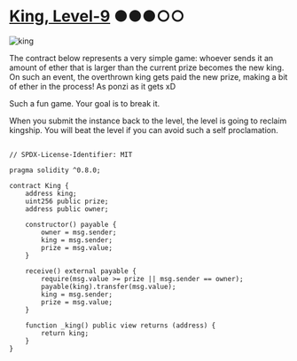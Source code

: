 # [King, Level-9](https://ethernaut.openzeppelin.com/level/0x3049C00639E6dfC269ED1451764a046f7aE500c6) ●●●○○

![king](https://ethernaut.openzeppelin.com/imgs/BigLevel9.svg)

The contract below represents a very simple game:
whoever sends it an amount of ether that is larger than the current prize becomes the new king.
On such an event, the overthrown king gets paid the new prize, making a bit of ether in the process!
As ponzi as it gets xD

Such a fun game. Your goal is to break it.

When you submit the instance back to the level, the level is going to reclaim kingship.
You will beat the level if you can avoid such a self proclamation.

##

```solidity
// SPDX-License-Identifier: MIT

pragma solidity ^0.8.0;

contract King {
    address king;
    uint256 public prize;
    address public owner;

    constructor() payable {
        owner = msg.sender;
        king = msg.sender;
        prize = msg.value;
    }

    receive() external payable {
        require(msg.value >= prize || msg.sender == owner);
        payable(king).transfer(msg.value);
        king = msg.sender;
        prize = msg.value;
    }

    function _king() public view returns (address) {
        return king;
    }
}
```
